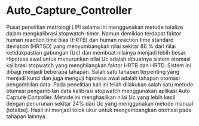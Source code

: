 # Auto_Capture_Controller
Pusat penelitian metrologi LIPI selama ini menggunakan metode totalize dalam mengkalibrasi stopwatch-timer. Namun demikian terdapat faktor human reaction time bias (HRTB) dan human reaction time standard deviation (HRTSD) yang menyumbangkan nilai sekitar 86 % dari nilai ketidakpastian gabungan (Uc) dan membuat nilainya menjadi lebih besar. Hipotesa awal untuk menurunkan nilai Uc  adalah dibuatnya sistem otomasi kalibrasi stopwatch yang menghilangkan faktor HRTB dan HRTD. Sistem ini dibagi menjadi beberapa tahapan. Salah satu tahapan terpenting yang menjadi kunci dan juga menguji hipotesa awal adalah tahapan otomasi pengambilan data. Pada penelitian kali ini telah dilakukan salah satu metode otomasi pengambilan data kalibrasi stopwatch menggunakan aplikasi Auto Capture Controller. Metode ini menghasilkan nilai Uc yang lebih kecil dengan penurunan sekitar 24% dari Uc yang menggunakan metode manual (totalize). Hasil ini menjadi tolok ukur untuk mengembangkan otomasi pada tahapan lainnya.   
